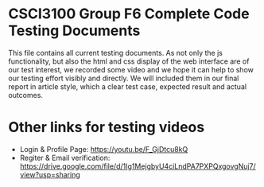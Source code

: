 # CSCI3100 Group F6 Complete Code Testing Documents
This file contains all current testing documents. As not only the js functionality, but also the html and css display of the web interface are of our test interest, we recorded some video and we hope it can help to show our testing effort visibly and directly. We will included them in our final report in article style, which a clear test case, expected result and actual outcomes. 

# Other links for testing videos
- Login & Profile Page: https://youtu.be/F_GjDtcu8kQ
- Regiter & Email verification: https://drive.google.com/file/d/1Ig1MejgbyU4ciLndPA7PXPQxgovgNuj7/view?usp=sharing
